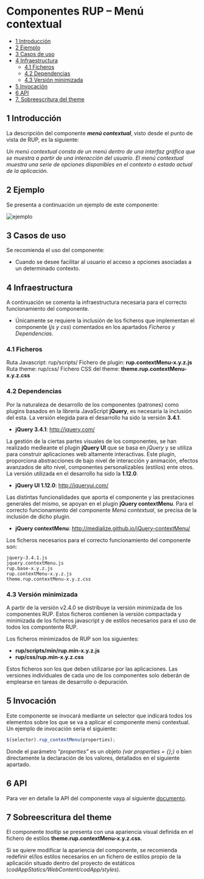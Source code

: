 #	Componentes RUP – Menú contextual

<!-- MDTOC maxdepth:6 firsth1:1 numbering:0 flatten:0 bullets:1 updateOnSave:1 -->

   - [1   Introducción](#1introducción)   
   - [2   Ejemplo](#2ejemplo)   
   - [3   Casos de uso](#3casos-de-uso)   
   - [4   Infraestructura](#4infraestructura)   
      - [4.1 Ficheros](#4.1ficheros)   
      - [4.2 Dependencias](#4.2dependencias)   
      - [4.3 Versión minimizada](#4.3versión-minimizada)   
   - [5   Invocación](#5invocación)   
   - [6    API](#6api)   
   - [7.  Sobreescritura del theme](#7sobreescritura-del-theme)   

<!-- /MDTOC -->


##	1	Introducción
La descripción del componente ***menú contextual***, visto desde el punto de vista de RUP, es la siguiente:

*Un menú contextual consta de un menú dentro de una interfaz gráfica que se muestra a partir de una interacción del usuario. El menú contextual muestra una serie de opciones disponibles en el contexto o estado actual de la aplicación.*


##	2	Ejemplo
Se presenta a continuación un ejemplo de este componente:

![ejemplo](img/rup.contextMenu_1.png)

##	3	Casos de uso
Se recomienda el uso del componente:
+	Cuando se desee facilitar al usuario el acceso a opciones asociadas a un determinado contexto.


##	4	Infraestructura
A continuación se comenta la infraestructura necesaria para el correcto funcionamiento del componente.
+	Únicamente se requiere la inclusión de los ficheros que implementan el componente (*js y css*) comentados en los apartados *Ficheros y Dependencias*.

###	4.1	Ficheros
Ruta Javascript: rup/scripts/
Fichero de plugin: **rup.contextMenu-x.y.z.js**
Ruta theme: rup/css/
Fichero CSS del theme: **theme.rup.contextMenu-x.y.z.css**

###	4.2	Dependencias
Por la naturaleza de desarrollo de los componentes (patrones) como plugins basados en la librería JavaScript **jQuery**, es necesaria la inclusión del esta. La versión elegida para el desarrollo ha sido la versión **3.4.1**.
+	**jQuery 3.4.1**: http://jquery.com/

La gestión de la ciertas partes visuales de los componentes, se han realizado medieante el plugin **jQuery UI** que se basa en *jQuery* y se utiliza para construir aplicaciones web altamente interactivas. Este plugin, proporciona abstracciones de bajo nivel de interacción y animación, efectos avanzados de alto nivel, componentes personalizables (estilos) ente otros. La versión utilizada en el desarrollo ha sido la **1.12.0**.
+	**jQuery UI 1.12.0**: http://jqueryui.com/

Las distintas funcionalidades que aporta el componente y las prestaciones generales del mismo, se apoyan en el plugin **jQuery contextMenu**. Para el correcto funcionamiento del componente *Menú contextual*, se precisa de la inclusión de dicho plugin.
+	**jQuery contextMenu**: http://medialize.github.io/jQuery-contextMenu/

Los ficheros necesarios para el correcto funcionamiento del componente son:

    jquery-3.4.1.js
	jquery.contextMenu.js
	rup.base-x.y.z.js
	rup.contextMenu-x.y.z.js
	theme.rup.contextMenu-x.y.z.css

###	4.3	Versión minimizada
A partir de la versión v2.4.0 se distribuye la versión minimizada de los componentes RUP. Estos ficheros contienen la versión compactada y minimizada de los ficheros javascript y de estilos necesarios para el uso de todos los compontente RUP.

Los ficheros minimizados de RUP son los siguientes:
+	**rup/scripts/min/rup.min-x.y.z.js**
+	**rup/css/rup.min-x.y.z.css**

Estos ficheros son los que deben utilizarse por las aplicaciones. Las versiones individuales de cada uno de los componentes solo deberán de emplearse en tareas de desarrollo o depuración.


##	5	Invocación
Este componente se invocará mediante un selector que indicará todos los elementos sobre los que se va a aplicar el componente menú contextual. Un ejemplo de invocación sería el siguiente:
```javascript
$(selector).rup_contextMenu(properties);
```
Donde el parámetro *“properties”* es un objeto *(var properties = {};)* o bien directamente la declaración de los valores, detallados en el siguiente apartado.

##	6	API
Para ver en detalle la API del componente vaya al siguiente [documento](../api/rup.contextMenu.md).

##	7	Sobreescritura del theme
El componente *tooltip* se presenta con una apariencia visual definida en el fichero de estilos **theme.rup.contextMenu-x.y.z.css**.

Si se quiere modificar la apariencia del componente, se recomienda redefinir el/los estilos necesarios en un fichero de estilos propio de la aplicación situado dentro del proyecto de estáticos (*codAppStatics/WebContent/codApp/styles*).
